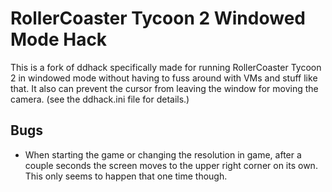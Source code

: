 RollerCoaster Tycoon 2 Windowed Mode Hack
=========================================

This is a fork of ddhack specifically made for running RollerCoaster Tycoon 2
in windowed mode without having to fuss around with VMs and stuff like that. It
also can prevent the cursor from leaving the window for moving the camera. (see
the ddhack.ini file for details.)

Bugs
----

* When starting the game or changing the resolution in game, after a couple
  seconds the screen moves to the upper right corner on its own. This only
  seems to happen that one time though.
